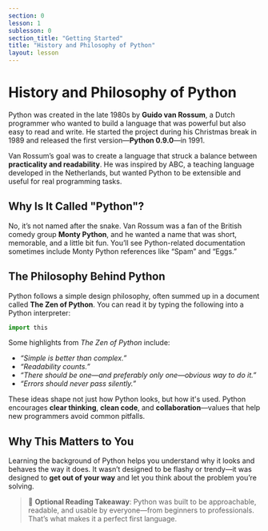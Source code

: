 ```yaml
---
section: 0
lesson: 1
sublesson: 0
section_title: "Getting Started"
title: "History and Philosophy of Python"
layout: lesson
---
```


# History and Philosophy of Python

Python was created in the late 1980s by **Guido van Rossum**, a Dutch programmer who wanted to build a language that was powerful but also easy to read and write. He started the project during his Christmas break in 1989 and released the first version—**Python 0.9.0**—in 1991.

Van Rossum’s goal was to create a language that struck a balance between **practicality and readability**. He was inspired by ABC, a teaching language developed in the Netherlands, but wanted Python to be extensible and useful for real programming tasks.

## Why Is It Called "Python"?

No, it’s not named after the snake. Van Rossum was a fan of the British comedy group **Monty Python**, and he wanted a name that was short, memorable, and a little bit fun. You’ll see Python-related documentation sometimes include Monty Python references like “Spam” and “Eggs.”

## The Philosophy Behind Python

Python follows a simple design philosophy, often summed up in a document called **The Zen of Python**. You can read it by typing the following into a Python interpreter:

```python
import this
```

Some highlights from *The Zen of Python* include:

- *“Simple is better than complex.”*
- *“Readability counts.”*
- *“There should be one—and preferably only one—obvious way to do it.”*
- *“Errors should never pass silently.”*

These ideas shape not just how Python looks, but how it's used. Python encourages **clear thinking**, **clean code**, and **collaboration**—values that help new programmers avoid common pitfalls.

## Why This Matters to You

Learning the background of Python helps you understand why it looks and behaves the way it does. It wasn’t designed to be flashy or trendy—it was designed to **get out of your way** and let you think about the problem you’re solving.

> 🧠 **Optional Reading Takeaway**: Python was built to be approachable, readable, and usable by everyone—from beginners to professionals. That’s what makes it a perfect first language.
